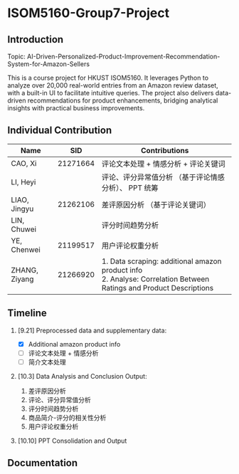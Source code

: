 # ISOM5160-Group7-Project



## Introduction

Topic: AI-Driven-Personalized-Product-Improvement-Recommendation-System-for-Amazon-Sellers

This is a course project for HKUST ISOM5160. It leverages Python to analyze over 20,000 real-world entries from an Amazon review dataset, with a built-in UI to facilitate intuitive queries. The project also delivers data-driven recommendations for product enhancements, bridging analytical insights with practical business improvements.


## Individual Contribution

| Name          | SID      | Contributions                                                                                                          |
|---------------|----------|------------------------------------------------------------------------------------------------------------------------|
| CAO, Xi       | 21271664 | 评论文本处理 + 情感分析 + 评论关键词                                                                                                  |
| LI, Heyi      |          | 评论、评分异常值分析 （基于评论情感分析）、 PPT 统筹                                                                                          |
| LIAO, Jingyu  | 21262106 | 差评原因分析   （基于评论关键词）                                                                                                     |
| LIN, Chuwei   |          | 评分时间趋势分析                                                                                                               |
| YE, Chenwei   | 21199517 | 用户评论权重分析                                                                                                               |
| ZHANG, Ziyang | 21266920 | 1. Data scraping: additional amazon product info <br/>2. Analyse: Correlation Between Ratings and Product Descriptions |

## Timeline

1. [9.21] Preprocessed data and supplementary data:
   - [x] Additional amazon product info
   - [ ] 评论文本处理 + 情感分析
   - [ ] 简介文本处理

2. [10.3] Data Analysis and Conclusion Output: 
   1. 差评原因分析
   2. 评论、评分异常值分析
   3. 评分时间趋势分析
   4. 商品简介-评分的相关性分析
   5. 用户评论权重分析

3. [10.10] PPT Consolidation and Output


## Documentation


